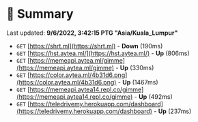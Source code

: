 # 📖 Summary
Last updated: **9/6/2022, 3:42:15 PTG "Asia/Kuala_Lumpur"**

- `GET` [https://shrt.ml](https://shrt.ml) - **Down** (190ms)
- `GET` [https://hst.aytea.ml/](https://hst.aytea.ml/) - **Up** (806ms)
- `GET` [https://memeapi.aytea.ml/gimme](https://memeapi.aytea.ml/gimme) - **Up** (330ms)
- `GET` [https://color.aytea.ml/4b31d6.png](https://color.aytea.ml/4b31d6.png) - **Up** (1467ms)
- `GET` [https://memeapi.aytea14.repl.co/gimme](https://memeapi.aytea14.repl.co/gimme) - **Up** (492ms)
- `GET` [https://teledrivemy.herokuapp.com/dashboard](https://teledrivemy.herokuapp.com/dashboard) - **Up** (237ms)
